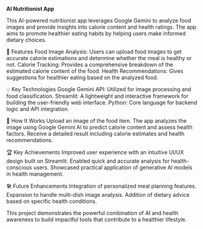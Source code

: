 
**AI Nutritionist App**

This AI-powered nutritionist app leverages Google Gemini to analyze food images and provide insights into calorie content and health ratings. The app aims to promote healthier eating habits by helping users make informed dietary choices.

🚀 Features
Food Image Analysis: Users can upload food images to get accurate calorie estimations and determine whether the meal is healthy or not.
Calorie Tracking: Provides a comprehensive breakdown of the estimated calorie content of the food.
Health Recommendations: Gives suggestions for healthier eating based on the analyzed food.

💡 Key Technologies
Google Gemini API: Utilized for image processing and food classification.
Streamlit: A lightweight and interactive framework for building the user-friendly web interface.
Python: Core language for backend logic and API integration.

📌 How It Works
Upload an image of the food item.
The app analyzes the image using Google Gemini AI to predict calorie content and assess health factors.
Receive a detailed result including calorie estimates and health recommendations.

🏆 Key Achievements
Improved user experience with an intuitive UI/UX design built on Streamlit.
Enabled quick and accurate analysis for health-conscious users.
Showcased practical application of generative AI models in health management.

🛠️ Future Enhancements
Integration of personalized meal planning features.
Expansion to handle multi-dish image analysis.
Addition of dietary advice based on specific health conditions.

This project demonstrates the powerful combination of AI and health awareness to build impactful tools that contribute to a healthier lifestyle.




